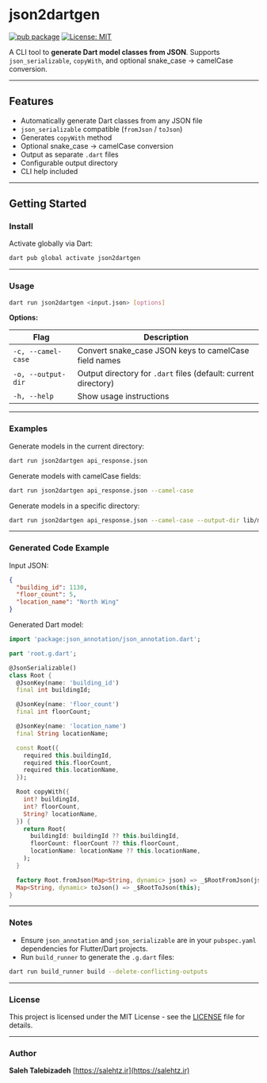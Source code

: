 # json2dartgen

[![pub package](https://img.shields.io/pub/v/json2dartgen.svg)](https://pub.dev/packages/json2dartgen)
[![License: MIT](https://img.shields.io/badge/License-MIT-yellow.svg)](LICENSE)

A CLI tool to **generate Dart model classes from JSON**. Supports `json_serializable`, `copyWith`, and optional snake\_case → camelCase conversion.

---

## Features

* Automatically generate Dart classes from any JSON file
* `json_serializable` compatible (`fromJson` / `toJson`)
* Generates `copyWith` method
* Optional snake\_case → camelCase conversion
* Output as separate `.dart` files
* Configurable output directory
* CLI help included

---

## Getting Started

### Install

Activate globally via Dart:

```bash
dart pub global activate json2dartgen
```

---

### Usage

```bash
dart run json2dartgen <input.json> [options]
```

**Options:**

| Flag               | Description                                                     |
| ------------------ | --------------------------------------------------------------- |
| `-c, --camel-case` | Convert snake\_case JSON keys to camelCase field names          |
| `-o, --output-dir` | Output directory for `.dart` files (default: current directory) |
| `-h, --help`       | Show usage instructions                                         |

---

### Examples

Generate models in the current directory:

```bash
dart run json2dartgen api_response.json
```

Generate models with camelCase fields:

```bash
dart run json2dartgen api_response.json --camel-case
```

Generate models in a specific directory:

```bash
dart run json2dartgen api_response.json --camel-case --output-dir lib/models
```

---

### Generated Code Example

Input JSON:

```json
{
  "building_id": 1130,
  "floor_count": 5,
  "location_name": "North Wing"
}
```

Generated Dart model:

```dart
import 'package:json_annotation/json_annotation.dart';

part 'root.g.dart';

@JsonSerializable()
class Root {
  @JsonKey(name: 'building_id')
  final int buildingId;

  @JsonKey(name: 'floor_count')
  final int floorCount;

  @JsonKey(name: 'location_name')
  final String locationName;

  const Root({
    required this.buildingId,
    required this.floorCount,
    required this.locationName,
  });

  Root copyWith({
    int? buildingId,
    int? floorCount,
    String? locationName,
  }) {
    return Root(
      buildingId: buildingId ?? this.buildingId,
      floorCount: floorCount ?? this.floorCount,
      locationName: locationName ?? this.locationName,
    );
  }

  factory Root.fromJson(Map<String, dynamic> json) => _$RootFromJson(json);
  Map<String, dynamic> toJson() => _$RootToJson(this);
}
```

---

### Notes

* Ensure `json_annotation` and `json_serializable` are in your `pubspec.yaml` dependencies for Flutter/Dart projects.
* Run `build_runner` to generate the `.g.dart` files:

```bash
dart run build_runner build --delete-conflicting-outputs
```

---

### License

This project is licensed under the MIT License - see the [LICENSE](LICENSE) file for details.

---

### Author

**Saleh Talebizadeh**
[https://salehtz.ir](https://salehtz.ir)

